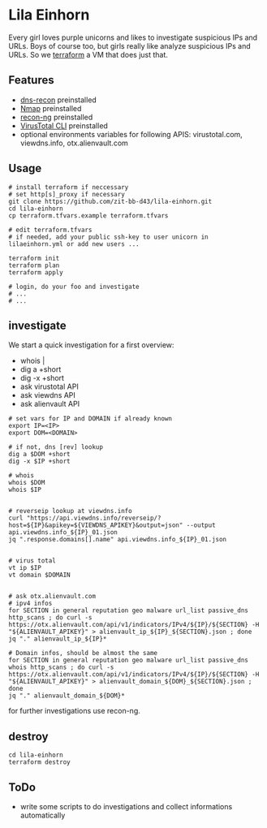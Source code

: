 # Lila Einhorn 

Every girl loves purple unicorns and likes to investigate suspicious IPs and URLs. Boys of course too, but girls really like analyze suspicious IPs and URLs. So we [terraform](https://www.terraform.io/) a VM that does just that.

## Features
* [dns-recon](https://github.com/darkoperator/dnsrecon) preinstalled
* [Nmap](https://nmap.org/) preinstalled
* [recon-ng](https://github.com/lanmaster53/recon-ng) preinstalled
* [VirusTotal CLI](https://github.com/VirusTotal/vt-cli) preinstalled
* optional environments variables for following APIS: virustotal.com, viewdns.info, otx.alienvault.com


## Usage

```
# install terraform if neccessary
# set http[s]_proxy if necessary
git clone https://github.com/zit-bb-d43/lila-einhorn.git
cd lila-einhorn
cp terraform.tfvars.example terraform.tfvars

# edit terraform.tfvars
# if needed, add your public ssh-key to user unicorn in lilaeinhorn.yml or add new users ...

terraform init
terraform plan
terraform apply

# login, do your foo and investigate
# ...
# ...
```

## investigate
We start a quick investigation for a first overview:
* whois <DOMAIN>|<IP>
* dig a <DOMAIN> +short
* dig -x <IP> +short
* ask virustotal API
* ask viewdns API
* ask alienvault API

```
# set vars for IP and DOMAIN if already known
export IP=<IP>
export DOM=<DOMAIN>

# if not, dns [rev] lookup
dig a $DOM +short
dig -x $IP +short

# whois
whois $DOM
whois $IP


# reverseip lookup at viewdns.info
curl "https://api.viewdns.info/reverseip/?host=${IP}&apikey=${VIEWDNS_APIKEY}&output=json" --output api.viewdns.info_${IP}_01.json
jq ".response.domains[].name" api.viewdns.info_${IP}_01.json


# virus total
vt ip $IP
vt domain $DOMAIN


# ask otx.alienvault.com
# ipv4 infos
for SECTION in general reputation geo malware url_list passive_dns http_scans ; do curl -s https://otx.alienvault.com/api/v1/indicators/IPv4/${IP}/${SECTION} -H "${ALIENVAULT_APIKEY}" > alienvault_ip_${IP}_${SECTION}.json ; done
jq "." alienvault_ip_${IP}*

# Domain infos, should be almost the same
for SECTION in general reputation geo malware url_list passive_dns whois http_scans ; do curl -s https://otx.alienvault.com/api/v1/indicators/IPv4/${IP}/${SECTION} -H "${ALIENVAULT_APIKEY}" > alienvault_domain_${DOM}_${SECTION}.json ; done
jq "." alienvault_domain_${DOM}*

```

for further investigations use recon-ng.


## destroy
```
cd lila-einhorn
terraform destroy
```

## ToDo
* write some scripts to do investigations and collect informations automatically
